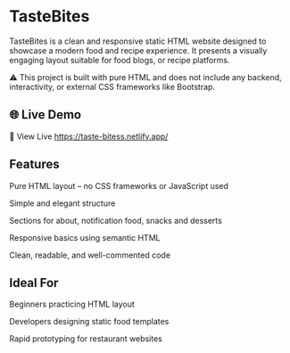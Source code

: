 # TasteBites
TasteBites is a clean and responsive static HTML website designed to showcase a modern food and recipe experience. It presents a visually engaging layout suitable for food blogs, or recipe platforms.

⚠️ This project is built with pure HTML and does not include any backend, interactivity, or external CSS frameworks like Bootstrap.

## 🌐 Live Demo
🔗 View Live https://taste-bitess.netlify.app/

## Features
Pure HTML layout – no CSS frameworks or JavaScript used

Simple and elegant structure

Sections for about, notification food, snacks and desserts

Responsive basics using semantic HTML 

Clean, readable, and well-commented code

## Ideal For
Beginners practicing HTML layout

Developers designing static food templates

Rapid prototyping for restaurant websites
